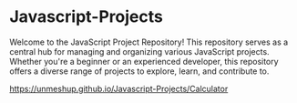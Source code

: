 # Javascript-Projects
Welcome to the JavaScript Project Repository! This repository serves as a central hub for managing and organizing various JavaScript projects. Whether you're a beginner or an experienced developer, this repository offers a diverse range of projects to explore, learn, and contribute to.

https://unmeshup.github.io/Javascript-Projects/Calculator
